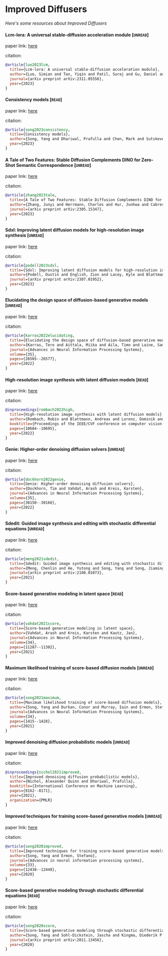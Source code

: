 # Improved Diffusers
*Here's some resources about Improved Diffusers*


#### Lcm-lora: A universal stable-diffusion acceleration module [`UNREAD`]

paper link: [here](https://arxiv.org/pdf/2311.05556)

citation: 
```bibtex
@article{luo2023lcm,
  title={Lcm-lora: A universal stable-diffusion acceleration module},
  author={Luo, Simian and Tan, Yiqin and Patil, Suraj and Gu, Daniel and von Platen, Patrick and Passos, Apolin{\'a}rio and Huang, Longbo and Li, Jian and Zhao, Hang},
  journal={arXiv preprint arXiv:2311.05556},
  year={2023}
}
```


#### Consistency models [`READ`]

paper link: [here](https://openreview.net/pdf?id=FmqFfMTNnv)

citation: 
```bibtex
@article{song2023consistency,
  title={Consistency models},
  author={Song, Yang and Dhariwal, Prafulla and Chen, Mark and Sutskever, Ilya},
  year={2023}
}
```


#### A Tale of Two Features: Stable Diffusion Complements DINO for Zero-Shot Semantic Correspondence [`UNREAD`]

paper link: [here](https://arxiv.org/pdf/2305.15347)

citation: 
```bibtex
@article{zhang2023tale,
  title={A Tale of Two Features: Stable Diffusion Complements DINO for Zero-Shot Semantic Correspondence},
  author={Zhang, Junyi and Herrmann, Charles and Hur, Junhwa and Cabrera, Luisa Polania and Jampani, Varun and Sun, Deqing and Yang, Ming-Hsuan},
  journal={arXiv preprint arXiv:2305.15347},
  year={2023}
}
```
    



#### Sdxl: Improving latent diffusion models for high-resolution image synthesis [`UNREAD`]

paper link: [here](https://arxiv.org/pdf/2307.01952)

citation: 
```bibtex
@article{podell2023sdxl,
  title={Sdxl: Improving latent diffusion models for high-resolution image synthesis},
  author={Podell, Dustin and English, Zion and Lacey, Kyle and Blattmann, Andreas and Dockhorn, Tim and M{\"u}ller, Jonas and Penna, Joe and Rombach, Robin},
  journal={arXiv preprint arXiv:2307.01952},
  year={2023}
}
```

#### Elucidating the design space of diffusion-based generative models [`UNREAD`]

paper link: [here](https://proceedings.neurips.cc/paper_files/paper/2022/file/a98846e9d9cc01cfb87eb694d946ce6b-Paper-Conference.pdf)

citation: 
```bibtex
@article{karras2022elucidating,
  title={Elucidating the design space of diffusion-based generative models},
  author={Karras, Tero and Aittala, Miika and Aila, Timo and Laine, Samuli},
  journal={Advances in Neural Information Processing Systems},
  volume={35},
  pages={26565--26577},
  year={2022}
}
```
    
    

#### High-resolution image synthesis with latent diffusion models [`READ`]

paper link: [here](http://openaccess.thecvf.com/content/CVPR2022/papers/Rombach_High-Resolution_Image_Synthesis_With_Latent_Diffusion_Models_CVPR_2022_paper.pdf)

citation: 
```bibtex
@inproceedings{rombach2022high,
  title={High-resolution image synthesis with latent diffusion models},
  author={Rombach, Robin and Blattmann, Andreas and Lorenz, Dominik and Esser, Patrick and Ommer, Bj{\"o}rn},
  booktitle={Proceedings of the IEEE/CVF conference on computer vision and pattern recognition},
  pages={10684--10695},
  year={2022}
}
```
    

#### Genie: Higher-order denoising diffusion solvers [`UNREAD`]

paper link: [here](https://proceedings.neurips.cc/paper_files/paper/2022/file/c281c5a17ad2e55e1ac1ca825071f991-Paper-Conference.pdf)

citation: 
```bibtex
@article{dockhorn2022genie,
  title={Genie: Higher-order denoising diffusion solvers},
  author={Dockhorn, Tim and Vahdat, Arash and Kreis, Karsten},
  journal={Advances in Neural Information Processing Systems},
  volume={35},
  pages={30150--30166},
  year={2022}
}
```
    


#### Sdedit: Guided image synthesis and editing with stochastic differential equations [`UNREAD`]

paper link: [here](https://arxiv.org/pdf/2108.01073)

citation: 
```bibtex
@article{meng2021sdedit,
  title={Sdedit: Guided image synthesis and editing with stochastic differential equations},
  author={Meng, Chenlin and He, Yutong and Song, Yang and Song, Jiaming and Wu, Jiajun and Zhu, Jun-Yan and Ermon, Stefano},
  journal={arXiv preprint arXiv:2108.01073},
  year={2021}
}
```
    

#### Score-based generative modeling in latent space [`READ`]

paper link: [here](https://proceedings.neurips.cc/paper_files/paper/2021/file/5dca4c6b9e244d24a30b4c45601d9720-Paper.pdf)

citation: 
```bibtex
@article{vahdat2021score,
  title={Score-based generative modeling in latent space},
  author={Vahdat, Arash and Kreis, Karsten and Kautz, Jan},
  journal={Advances in Neural Information Processing Systems},
  volume={34},
  pages={11287--11302},
  year={2021}
}
```

#### Maximum likelihood training of score-based diffusion models [`UNREAD`]

paper link: [here](https://proceedings.neurips.cc/paper/2021/file/0a9fdbb17feb6ccb7ec405cfb85222c4-Paper.pdf)

citation: 
```bibtex
@article{song2021maximum,
  title={Maximum likelihood training of score-based diffusion models},
  author={Song, Yang and Durkan, Conor and Murray, Iain and Ermon, Stefano},
  journal={Advances in Neural Information Processing Systems},
  volume={34},
  pages={1415--1428},
  year={2021}
}
```
    
    

#### Improved denoising diffusion probabilistic models [`UNREAD`]

paper link: [here](http://proceedings.mlr.press/v139/nichol21a/nichol21a.pdf)

citation: 
```bibtex
@inproceedings{nichol2021improved,
  title={Improved denoising diffusion probabilistic models},
  author={Nichol, Alexander Quinn and Dhariwal, Prafulla},
  booktitle={International Conference on Machine Learning},
  pages={8162--8171},
  year={2021},
  organization={PMLR}
}
```
    

#### Improved techniques for training score-based generative models [`UNREAD`]

paper link: [here](https://proceedings.neurips.cc/paper/2020/file/92c3b916311a5517d9290576e3ea37ad-Paper.pdf)

citation: 
```bibtex
@article{song2020improved,
  title={Improved techniques for training score-based generative models},
  author={Song, Yang and Ermon, Stefano},
  journal={Advances in neural information processing systems},
  volume={33},
  pages={12438--12448},
  year={2020}
}
```
    


#### Score-based generative modeling through stochastic differential equations [`READ`]

paper link: [here](https://arxiv.org/pdf/2011.13456)

citation: 
```bibtex
@article{song2020score,
  title={Score-based generative modeling through stochastic differential equations},
  author={Song, Yang and Sohl-Dickstein, Jascha and Kingma, Diederik P and Kumar, Abhishek and Ermon, Stefano and Poole, Ben},
  journal={arXiv preprint arXiv:2011.13456},
  year={2020}
}
```
    
